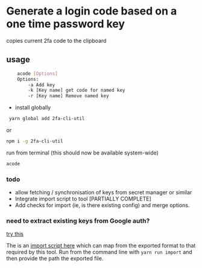 # Generate a login code based on a one time password key

copies current 2fa code to the clipboard



## usage

```bash
    acode [Options] 
    Options:
        -a Add key
        -k [Key name] get code for named key
        -r [Key name] Remove named key
```

* install globally

```bash
 yarn global add 2fa-cli-util
```

or

```bash
npm i -g 2fa-cli-util
```

run from terminal (this should now be available system-wide)

```bash
acode
```

### todo

* allow fetching / synchronisation of keys from secret manager or similar
* Integrate import script to tool [PARTIALLY COMPLETE]
* Add checks for import (ie, is there existing config) and merge options.

### need to extract existing keys from Google auth?

[try this](https://github.com/krissrex/google-authenticator-exporter)

The is an [import script here](src/importer.ts) which can map from the exported format to that required by this tool. Run from the command line with `yarn run import` and then provide the path the exported file. 
